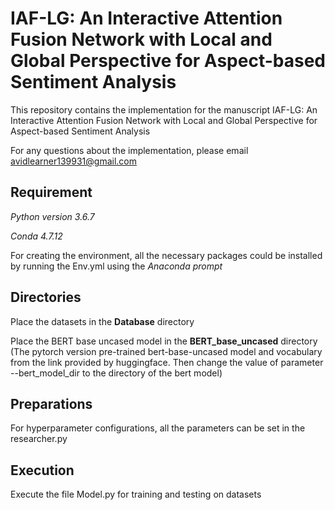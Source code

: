 # IAF-LG: An Interactive Attention Fusion Network with Local and Global Perspective for Aspect-based Sentiment Analysis

This repository contains the implementation for the manuscript IAF-LG: An Interactive Attention Fusion Network with Local and Global Perspective for Aspect-based Sentiment Analysis

For any questions about the implementation, please email avidlearner139931@gmail.com

## Requirement
*Python version 3.6.7*

*Conda 4.7.12*

For creating the environment, all the necessary packages could be installed by running the Env.yml using the *Anaconda prompt*

## Directories
Place the datasets in the **Database** directory


Place the BERT base uncased model in the **BERT_base_uncased** directory (The pytorch version pre-trained bert-base-uncased model and vocabulary from the link provided by huggingface. Then change the value of parameter --bert_model_dir to the directory of the bert model)

## Preparations
For hyperparameter configurations, all the parameters can be set in the researcher.py

## Execution
Execute the file Model.py for training and testing on datasets
